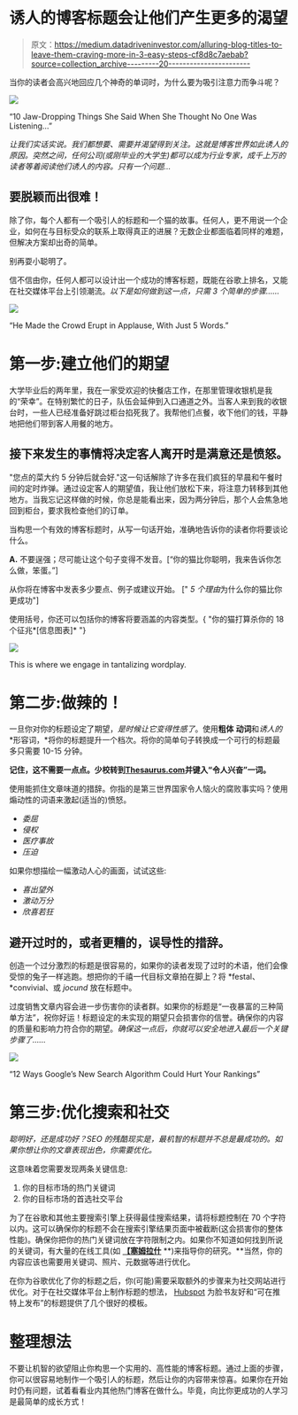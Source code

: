# 诱人的博客标题会让他们产生更多的渴望

> 原文：<https://medium.datadriveninvestor.com/alluring-blog-titles-to-leave-them-craving-more-in-3-easy-steps-cf8d8c7aebab?source=collection_archive---------20----------------------->

当你的读者会高兴地回应几个神奇的单词时，为什么要为吸引注意力而争斗呢？

![](img/dd44fad57c91e6f4112e5adf6b58bc74.png)

“10 Jaw-Dropping Things She Said When She Thought No One Was Listening…”

*让我们实话实说。我们都想要、需要并渴望得到关注。这就是博客世界如此诱人的原因。突然之间，任何公司(或刚毕业的大学生)都可以成为行业专家，成千上万的读者等着阅读他们诱人的内容。只有一个问题…*

## **要脱颖而出很难！**

除了你，每个人都有一个吸引人的标题和一个猫的故事。任何人，更不用说一个企业，如何在与目标受众的联系上取得真正的进展？无数企业都面临着同样的难题，但解决方案却出奇的简单。

别再耍小聪明了。

信不信由你，任何人都可以设计出一个成功的博客标题，既能在谷歌上排名，又能在社交媒体平台上引领潮流。*以下是如何做到这一点，只需 3 个简单的步骤……*

![](img/bb932642de04e4bd71b2bec0e1748caf.png)

“He Made the Crowd Erupt in Applause, With Just 5 Words.”

# 第一步:建立他们的期望

大学毕业后的两年里，我在一家受欢迎的快餐店工作，在那里管理收银机是我的“荣幸”。在特别繁忙的日子，队伍会延伸到入口通道之外。当客人来到我的收银台时，一些人已经准备好跳过柜台掐死我了。我帮他们点餐，收下他们的钱，平静地把他们带到客人用餐的地方。

## 接下来发生的事情将决定客人离开时是满意还是愤怒。

"您点的菜大约 5 分钟后就会好."这一句话解除了许多在我们疯狂的早晨和午餐时间的定时炸弹。通过设定客人的期望值，我让他们放松下来，将注意力转移到其他地方。当我忘记这样做的时候，你总是能看出来，因为两分钟后，那个人会焦急地回到柜台，要求我检查他们的订单。

当构思一个有效的博客标题时，从写一句话开始，准确地告诉你的读者你将要谈论什么。

**A.** 不要逞强；尽可能让这个句子变得不发音。[“你的猫比你聪明，我来告诉你怎么做，笨蛋。”]

从你将在博客中发表多少要点、例子或建议开始。 [" *5 个理由*为什么你的猫比你更成功"]

使用括号，你还可以包括你的博客将要涵盖的内容类型。{ "你的猫打算杀你的 18 个征兆*[信息图表]* "}

![](img/d5b64c1dcfe48c4d223a4452acb580c2.png)

This is where we engage in tantalizing wordplay.

# 第二步:做辣的！

一旦你对你的标题设定了期望，*是时候让它变得性感了*。使用**粗体** **动词**和*诱人的* *形容词，*将你的标题提升一个档次。将你的简单句子转换成一个可行的标题最多只需要 10-15 分钟。

**记住，这不需要一点点。少校转到**[**Thesaurus.com**](https://www.thesaurus.com/browse/exciting?s=t)**并键入“令人兴奋”一词。**

使用能抓住文章味道的措辞。你指的是第三世界国家令人恼火的腐败事实吗？使用煽动性的词语来激起(适当的)愤怒。

*   *委屈*
*   *侵权*
*   *医疗事故*
*   *压迫*

如果你想描绘一幅激动人心的画面，试试这些:

*   *喜出望外*
*   *激动万分*
*   *欣喜若狂*

## 避开过时的，或者更糟的，误导性的措辞。

创造一个过分激烈的标题是很容易的，如果你的读者发现了过时的术语，他们会像受惊的兔子一样逃跑。想把你的千禧一代目标文章拍在脚上？将 *festal、*convivial、或 *jocund* 放在标题中。

过度销售文章内容会进一步伤害你的读者群。如果你的标题是“一夜暴富的三种简单方法”，祝你好运！标题设定的未实现的期望只会损害你的信誉。确保你的内容的质量和影响力符合你的期望。*确保这一点后，你就可以安全地进入最后一个关键步骤了……*

![](img/ec9ae819f61dd2d8d7f8bb24a26a93b4.png)

“12 Ways Google’s New Search Algorithm Could Hurt Your Rankings”

# 第三步:优化搜索和社交

*聪明好，还是成功好？SEO 的残酷现实是，最机智的标题并不总是最成功的。如果你想让你的文章表现出色，你需要优化。*

这意味着您需要发现两条关键信息:

1.  你的目标市场的热门关键词
2.  你的目标市场的首选社交平台

为了在谷歌和其他主要搜索引擎上获得最佳搜索结果，请将标题控制在 70 个字符以内。这可以确保你的标题不会在搜索引擎结果页面中被截断(这会损害你的整体性能)。确保你把你的热门关键词放在字符限制之内。如果你不知道如何找到所说的关键词，有大量的在线工具(如 [**【塞姆拉什**](https://www.semrush.com/) **)来指导你的研究。**当然，你的内容应该也需要用关键词、照片、元数据等进行优化。

在你为谷歌优化了你的标题之后，你(可能)需要采取额外的步骤来为社交网站进行优化。对于在社交媒体平台上制作标题的想法， [Hubspot](https://blog.hubspot.com/marketing/types-of-blog-headlines) 为脸书友好和“可在推特上发布”的标题提供了几个很好的模板。

# 整理想法

不要让机智的欲望阻止你构思一个实用的、高性能的博客标题。通过上面的步骤，你可以很容易地制作一个吸引人的标题，然后让你的内容带来惊喜。如果你在开始时仍有问题，试着看看业内其他热门博客在做什么。毕竟，向比你更成功的人学习是最简单的成长方式！